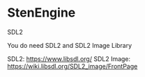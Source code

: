 # StenEngine
SDL2


You do need SDL2 and SDL2 Image Library

SDL2: https://www.libsdl.org/
SDL2 Image: https://wiki.libsdl.org/SDL2_image/FrontPage
